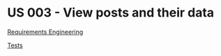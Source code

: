 # US 003 - View posts and their data

[Requirements Engineering](01.requirements-engineering/readme.md)

[Tests](02.tests/readme.md)
